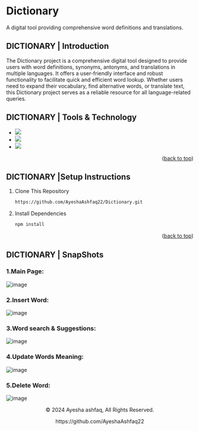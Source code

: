 # Dictionary
A digital tool providing comprehensive word definitions and translations.
<a name="readme-top"></a>
## DICTIONARY | Introduction

The Dictionary project is a comprehensive digital tool designed to provide users with word definitions, synonyms, antonyms, and translations in multiple languages. It offers a user-friendly interface and robust functionality to facilitate quick and efficient word lookup. Whether users need to expand their vocabulary, find alternative words, or translate text, this Dictionary project serves as a reliable resource for all language-related queries.

## DICTIONARY | Tools & Technology
* <img src="https://img.shields.io/badge/HTML-E34F26?style=for-the-badge&logo=html5&logoColor=white" />
* <img src="https://img.shields.io/badge/CSS3-1572B6?style=for-the-badge&logo=css3&logoColor=white" />
* <img src="https://img.shields.io/badge/Visual_Studio_Code-0078D4?style=for-the-badge&logo=visual%20studio%20code&logoColor=white" />

<p align="right">(<a href="#readme-top">back to top</a>)</p>


## DICTIONARY |Setup Instructions


  
1. Clone This Repository
   ```sh
   https://github.com/AyeshaAshfaq22/Dictionary.git
2. Install Dependencies
   ```sh
   npm install 

<p align="right">(<a href="#readme-top">back to top</a>)</p>


## DICTIONARY  | SnapShots
### 1.Main Page:
![image](https://github.com/AyeshaAshfaq22/Dictionary/assets/158320332/bf9acf48-a675-45b5-9b88-adf74a1d8e0b)

### 2.Insert Word:
![image](https://github.com/AyeshaAshfaq22/Dictionary/assets/158320332/92b2b6c1-6e4f-4f83-b28c-eadf170831b9)

### 3.Word search & Suggestions:
![image](https://github.com/AyeshaAshfaq22/Dictionary/assets/158320332/a4904303-55db-4444-a992-722fbe3e4bd4)


### 4.Update Words Meaning:
![image](https://github.com/AyeshaAshfaq22/Dictionary/assets/158320332/67296308-84aa-43b0-aacc-7b1928b94a93)

### 5.Delete Word:
![image](https://github.com/AyeshaAshfaq22/Dictionary/assets/158320332/2dad12c1-e996-423e-81d3-dcc73093b390)






<p align="center"> © 2024 Ayesha ashfaq, All Rights Reserved. </p>
<p align="center">
https://github.com/AyeshaAshfaq22
</p>


